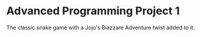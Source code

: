 # Advanced Programming Project 1

The classic snake game with a Jojo's Biazzare Adventure twist added to it.
